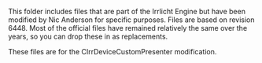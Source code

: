 This folder includes files that are part of the Irrlicht Engine but have been modified by Nic Anderson for specific purposes.
Files are based on revision 6448. Most of the official files have remained relatively the same over the years, so you can drop these in as replacements.

These files are for the CIrrDeviceCustomPresenter modification.